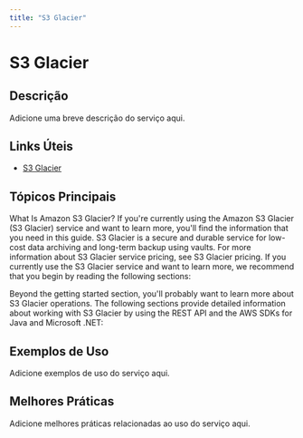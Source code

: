 ```yaml
---
title: "S3 Glacier"
---
```


# S3 Glacier

## Descrição

Adicione uma breve descrição do serviço aqui.

## Links Úteis

- [S3 Glacier](https://docs.aws.amazon.com/amazonglacier/latest/dev/introduction.html)

## Tópicos Principais

What Is Amazon S3 Glacier?
If you're currently using the Amazon S3 Glacier (S3 Glacier) service and want to learn more, you'll
		find the information that you need in this guide. S3 Glacier is a secure and durable service
		for low-cost data archiving and long-term backup using vaults. For more information about
		S3 Glacier service pricing, see S3 Glacier
			pricing.
If you currently use the S3 Glacier service and want to learn more, we recommend that
			you begin by reading the following sections:
 
Beyond the getting started section, you'll probably want to learn more about S3 Glacier
			operations. The following sections provide detailed information about working with
			S3 Glacier by using the REST API and the AWS SDKs for Java and Microsoft .NET: 

## Exemplos de Uso

Adicione exemplos de uso do serviço aqui.

## Melhores Práticas

Adicione melhores práticas relacionadas ao uso do serviço aqui.
